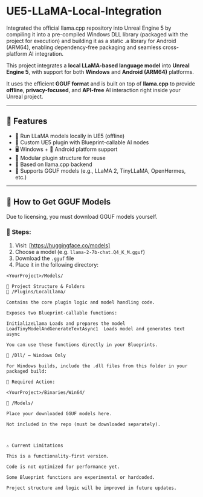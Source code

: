 # UE5-LLaMA-Local-Integration

Integrated the official llama.cpp repository into Unreal Engine 5 by compiling it into a pre-compiled Windows DLL library (packaged with the project for execution) and building it as a static .a library for Android (ARM64), enabling dependency-free packaging and seamless cross-platform AI integration.

This project integrates a **local LLaMA-based language model** into **Unreal Engine 5**, with support for both **Windows** and **Android (ARM64)** platforms.

It uses the efficient **GGUF format** and is built on top of **llama.cpp** to provide **offline**, **privacy-focused**, and **API-free** AI interaction right inside your Unreal project.

---

## 🌟 Features

- 🧠 Run LLaMA models locally in UE5 (offline)
- 🔌 Custom UE5 plugin with Blueprint-callable AI nodes
- 🖥️ Windows + 📱 Android platform support
- 📂 Modular plugin structure for reuse
- 🚀 Based on llama.cpp backend
- 📘 Supports GGUF models (e.g., LLaMA 2, TinyLLaMA, OpenHermes, etc.)

---

## 🧠 How to Get GGUF Models

Due to licensing, you must download GGUF models yourself.

### 🔽 Steps:

1. Visit: [https://huggingface.co/models]
2. Choose a model (e.g. `llama-2-7b-chat.Q4_K_M.gguf`)
3. Download the `.gguf` file
4. Place it in the following directory:

```plaintext
<YourProject>/Models/

📁 Project Structure & Folders
📂 /Plugins/LocalLlama/

Contains the core plugin logic and model handling code.

Exposes two Blueprint-callable functions:

InitializeLlama	Loads and prepares the model
LoadTinyModelAndGenerateTextAsync1	Loads model and generates text async

You can use these functions directly in your Blueprints.

📂 /Dll/ — Windows Only

For Windows builds, include the .dll files from this folder in your packaged build:

🔧 Required Action:

<YourProject>/Binaries/Win64/

📂 /Models/

Place your downloaded GGUF models here.

Not included in the repo (must be downloaded separately).



⚠️ Current Limitations

This is a functionality-first version.

Code is not optimized for performance yet.

Some Blueprint functions are experimental or hardcoded.

Project structure and logic will be improved in future updates.
